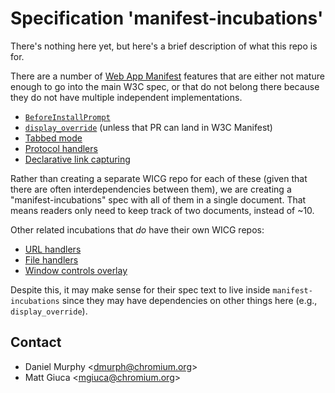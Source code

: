 
# Specification 'manifest-incubations'

There's nothing here yet, but here's a brief description of what this repo is for.

There are a number of [Web App Manifest](https://www.w3.org/TR/appmanifest/) features that are either not mature enough to go into the main W3C spec, or that do not belong there because they do not have multiple independent implementations.

- [`BeforeInstallPrompt`](https://github.com/w3c/manifest/pull/836)
- [`display_override`](https://github.com/w3c/manifest/pull/932) (unless that PR can land in W3C Manifest)
- [Tabbed mode](https://github.com/w3c/manifest/issues/737)
- [Protocol handlers](https://github.com/w3c/manifest/issues/846)
- [Declarative link capturing](https://github.com/WICG/sw-launch/blob/master/declarative_link_capturing.md)

Rather than creating a separate WICG repo for each of these (given that there are often interdependencies between them), we are creating a "manifest-incubations" spec with all of them in a single document. That means readers only need to keep track of two documents, instead of ~10.

Other related incubations that _do_ have their own WICG repos:

- [URL handlers](https://github.com/WICG/pwa-url-handler/)
- [File handlers](https://github.com/WICG/file-handling/)
- [Window controls overlay](https://github.com/WICG/window-controls-overlay/)

Despite this, it may make sense for their spec text to live inside `manifest-incubations` since they may have dependencies on other things here (e.g., `display_override`).

## Contact

* Daniel Murphy \<dmurph@chromium.org\>
* Matt Giuca \<mgiuca@chromium.org\>
